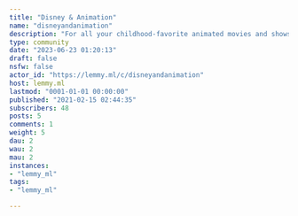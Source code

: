 ```yaml
---
title: "Disney & Animation" 
name: "disneyandanimation"
description: "For all your childhood-favorite animated movies and shows!"
type: community
date: "2023-06-23 01:20:13"
draft: false
nsfw: false
actor_id: "https://lemmy.ml/c/disneyandanimation"
host: lemmy.ml
lastmod: "0001-01-01 00:00:00"
published: "2021-02-15 02:44:35"
subscribers: 48
posts: 5
comments: 1
weight: 5
dau: 2
wau: 2
mau: 2
instances:
- "lemmy_ml"
tags: 
- "lemmy_ml"

---
```

